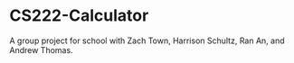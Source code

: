 CS222-Calculator
================

A group project for school with Zach Town, Harrison Schultz, Ran An, and Andrew Thomas.